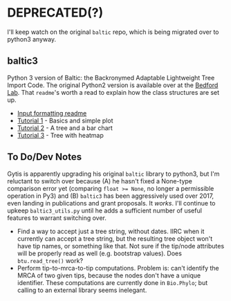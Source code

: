 # DEPRECATED(?)

I'll keep watch on the original `baltic` repo, which is being migrated over to python3 anyway.

## baltic3
Python 3 version of Baltic: the Backronymed Adaptable Lightweight Tree Import Code. The original Python2 version is available over at the [Bedford Lab](https://github.com/blab/baltic). That `readme`'s worth a read to explain how the class structures are set up.

* [Input formatting readme](https://github.com/Don86/baltic3/blob/master/examples/input_formatting.md)
* [Tutorial 1](https://github.com/Don86/baltic3/blob/master/examples/Tutorial%201%20-%20Basics.ipynb) - Basics and simple plot
* [Tutorial 2](https://github.com/Don86/baltic3/blob/master/examples/Tutorial%202%20-%20A%20Tree%20and%20Horizontal%20Bar%20Chart.ipynb) - A tree and a bar chart
* [Tutorial 3](https://github.com/Don86/baltic3/blob/master/examples/Tutorial%203%20-%20Tree%20with%20Heatmap.ipynb) - Tree with heatmap

## To Do/Dev Notes

Gytis is apparently upgrading his original `baltic` library to python3, but I'm reluctant to switch over because (A)
he hasn't fixed a None-type comparison error yet (comparing `float >= None`, no longer a permissible operation in Py3) and (B) `baltic3` has been aggressively used over 2017, even landing in publications and grant proposals. It _works_. I'll continue to upkeep `baltic3_utils.py` until he adds a sufficient number of useful features to warrant switching over.

 - Find a way to accept just a tree string, without dates. IIRC when it currently can accept a tree string, but the resulting tree object won't have tip names, or something like that. Not sure if the tip/node attributes will be properly read as well (e.g. bootstrap values). Does `btu.read_tree()` work?
 - Perform tip-to-mrca-to-tip computations. Problem is: can't identify the MRCA of two given tips, because the nodes don't have a unique identifier. These computations are currently done in `Bio.Phylo`; but calling to an external library seems inelegant.

